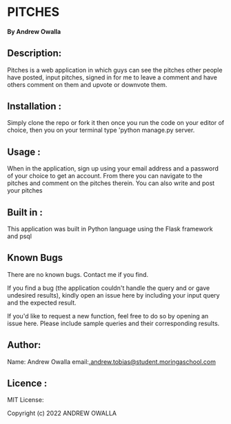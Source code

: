 #  PITCHES
#### By **Andrew Owalla**

## Description:
Pitches is a web application in which guys can see the pitches other people have posted, input pitches, signed in for me to leave a comment and have others comment on them and upvote or downvote them. 

## Installation :
Simply clone the repo or fork it then once you run the code on your editor of choice, then you  on your terminal type 'python manage.py server.

## Usage :
When in the application, sign up using your email address and a password of your choice to get an account. From there you can navigate to the pitches and comment on the pitches therein. You can also write and post your pitches

## Built in :
This application was built in Python language using the Flask framework and psql

## Known Bugs
There are no known bugs. Contact me if you find.

If you find a bug (the application couldn't handle the query and or gave undesired results), kindly open an issue here by including your input query and the expected result.

If you'd like to request a new function, feel free to do so by opening an issue here. Please include sample queries and their corresponding results.

## Author:
Name: Andrew Owalla
email:.andrew.tobias@student.moringaschool.com

## Licence :
MIT License: 

Copyright (c) 2022 ANDREW OWALLA